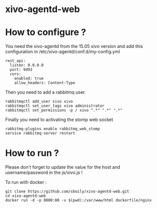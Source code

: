 # xivo-agentd-web

How to configure ?
==================

You need the xivo-agentd from the 15.05 xivo version and add this configuration in /etc/xivo-agentd/conf.d/my-config.yml

    rest_api:
      listen: 0.0.0.0
      port: 9493
      cors:
        enabled: true
        allow_headers: Content-Type

Then you need to add a rabbitmq user.

    rabbitmqctl add_user xivo xivo
    rabbitmqctl set_user_tags xivo administrator
    rabbitmqctl set_permissions -p / xivo ".*" ".*" ".*" 

Finally you need to activating the stomp web socket

    rabbitmq-plugins enable rabbitmq_web_stomp
    service rabbitmq-server restart

How to run ?
============

Please don't forget to update the value for the host and username/password in the js/xivo.js !

To run with docker :

    git clone https://github.com/sboily/xivo-agentd-web.git
    cd xivo-agentd-web
    docker run -d -p 8000:80 -v $(pwd):/var/www/html dockerfile/nginx

